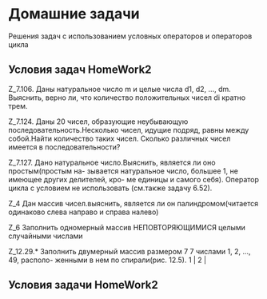 # Домашние задачи

Решения задач с использованием условных операторов и операторов цикла


## Условия задач HomeWork2


Z_7.106. Даны натуральное число m и целые числа d1, d2, ..., dm. Выяснить, верно
ли, что количество положительных чисел di кратно трем.


Z_7.124. Даны 20 чисел, образующие неубывающую последовательность.Несколько
чисел, идущие подряд, равны между собой.Найти количество таких чисел.
Сколько различных чисел имеется в последовательности?


Z_7.127. Дано натуральное число.Выяснить, является ли оно простым(простым на-
зывается натуральное число, большее 1, не имеющее других делителей, кро-
ме единицы и самого себя). Оператор цикла с условием не использовать
(см.также задачу 6.52).


Z_4 Дан массив чисел.выяснить, является ли он палиндромом(читается одинаково слева направо и справа налево)


Z_6 Заполнить одномерный массив НЕПОВТОРЯЮЩИМИСЯ целыми случайными числами


Z_12.29.* Заполнить двумерный массив размером 7 7 числами 1, 2, ..., 49, располо-
женными в нем по спирали(рис. 12.5).
1 | 2 |


## Условия задачи HomeWork2

